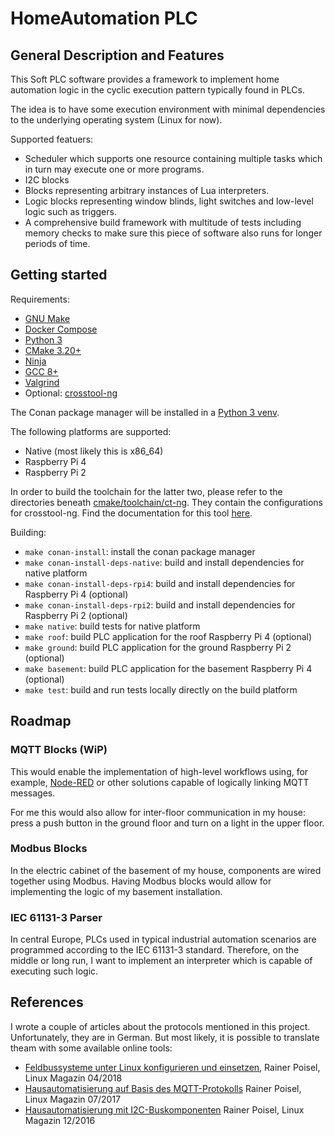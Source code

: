 # HomeAutomation PLC

## General Description and Features

This Soft PLC software provides a framework to implement home automation logic in the cyclic execution pattern typically found in PLCs.

The idea is to have some execution environment with minimal dependencies to the underlying operating system (Linux for now).

Supported featuers:

- Scheduler which supports one resource containing multiple tasks which in turn may execute one or more programs.
- I2C blocks
- Blocks representing arbitrary instances of Lua interpreters.
- Logic blocks representing window blinds, light switches and low-level logic such as triggers.
- A comprehensive build framework with multitude of tests including memory checks to make sure this piece of software also runs for longer periods of time.

## Getting started

Requirements:

- [GNU Make](https://www.gnu.org/software/make/)
- [Docker Compose](https://docs.docker.com/compose/install/)
- [Python 3](https://www.python.org/)
- [CMake 3.20+](https://cmake.org/)
- [Ninja](https://ninja-build.org/)
- [GCC 8+](https://gcc.gnu.org/)
- [Valgrind](https://valgrind.org/)
- Optional: [crosstool-ng](https://crosstool-ng.github.io/)

The Conan package manager will be installed in a [Python 3 venv](https://docs.python.org/3/library/venv.html).

The following platforms are supported:

- Native (most likely this is x86_64)
- Raspberry Pi 4
- Raspberry Pi 2

In order to build the toolchain for the latter two, please refer to the directories beneath [cmake/toolchain/ct-ng](./cmake/toolchain/ct-ng). They contain the configurations for crosstool-ng. Find the documentation for this tool [here](https://crosstool-ng.github.io/docs/).

Building:

- `make conan-install`: install the conan package manager
- `make conan-install-deps-native`: build and install dependencies for native platform
- `make conan-install-deps-rpi4`: build and install dependencies for Raspberry Pi 4 (optional)
- `make conan-install-deps-rpi2`: build and install dependencies for Raspberry Pi 2 (optional)
- `make native`: build tests for native platform
- `make roof`: build PLC application for the roof Raspberry Pi 4 (optional)
- `make ground`: build PLC application for the ground Raspberry Pi 2 (optional)
- `make basement`: build PLC application for the basement Raspberry Pi 4 (optional)
- `make test`: build and run tests locally directly on the build platform

## Roadmap

### MQTT Blocks (WiP)

This would enable the implementation of high-level workflows using, for example, [Node-RED](https://nodered.org/) or other solutions capable of logically linking MQTT messages.

For me this would also allow for inter-floor communication in my house: press a push button in the ground floor and turn on a light in the upper floor.

### Modbus Blocks

In the electric cabinet of the basement of my house, components are wired together using Modbus. Having Modbus blocks would allow for implementing the logic of my basement installation.

### IEC 61131-3 Parser

In central Europe, PLCs used in typical industrial automation scenarios are programmed according to the IEC 61131-3 standard. Therefore, on the middle or long run, I want to implement an interpreter which is capable of executing such logic.

## References

I wrote a couple of articles about the protocols mentioned in this project. Unfortunately, they are in German. But most likely, it is possible to translate theam with some available online tools:

- [Feldbussysteme unter Linux konfigurieren und einsetzen](https://www.linux-magazin.de/ausgaben/2018/04/feldbusse/), Rainer Poisel, Linux Magazin 04/2018
- [Hausautomatisierung auf Basis des MQTT-Protokolls](https://www.linux-magazin.de/ausgaben/2017/07/mqtt/,) Rainer Poisel, Linux Magazin 07/2017
- [Hausautomatisierung mit I2C-Buskomponenten](https://www.linux-magazin.de/ausgaben/2016/12/i2c-bus/,) Rainer Poisel, Linux Magazin 12/2016
